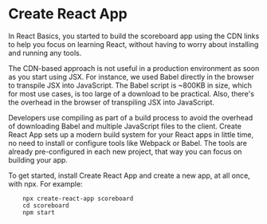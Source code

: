 # **Create React App**

In React Basics, you started to build the scoreboard app using the CDN links to help you focus on learning React, without having to worry about installing and running any tools.

The CDN-based approach is not useful in a production environment as soon as you start using JSX. For instance, we used Babel directly in the browser to transpile JSX into JavaScript. The Babel script is ~800KB in size, which for most use cases, is too large of a download to be practical. Also, there's the overhead in the browser of transpiling JSX into JavaScript.

Developers use compiling as part of a build process to avoid the overhead of downloading Babel and multiple JavaScript files to the client. Create React App sets up a modern build system for your React apps in little time, no need to install or configure tools like Webpack or Babel. The tools are already pre-configured in each new project, that way you can focus on building your app.

To get started, install Create React App and create a new app, at all once, with npx. For example:

        npx create-react-app scoreboard
        cd scoreboard
        npm start